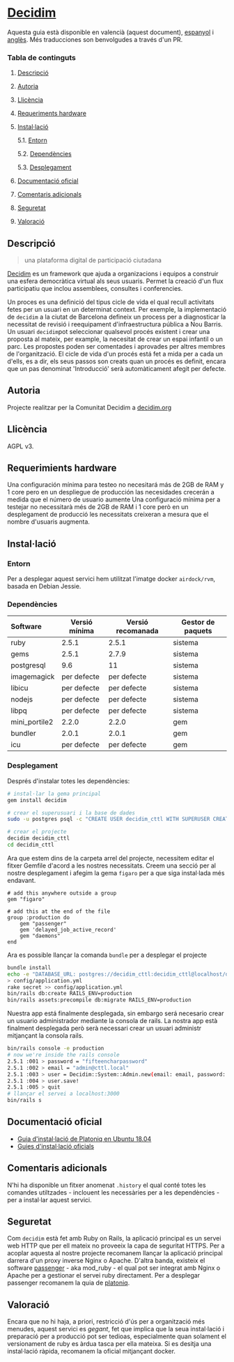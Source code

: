 # [Decidim](https://decidim.org)

Aquesta guia està disponible en valencià (aquest document), [espanyol](../README.md) i [anglès](en.md). Més traducciones son benvolgudes a través d'un PR.


### Tabla de continguts
1. [ Descripció ](#desc)
2. [ Autoria ](#authorship)
3. [ Llicència ](#license)
4. [ Requeriments hardware ](#reqs)
5. [ Instal·lació ](#install)

	5.1. [ Entorn ](#env) 
	
	5.2. [ Dependències ](#deps)
	
	5.3. [ Desplegament ](#deploy)

	
6. [ Documentació oficial ](#docs)
7. [ Comentaris adicionals ](#comms)
8. [ Seguretat ](#sec)
9. [ Valoració ](#val)

<a name="desc"></a>
## Descripció
> una plataforma digital de participació ciutadana

[Decidim](decidim.org) es un framework que ajuda a organizacions i equipos a construir una esfera democràtica virtual als seus usuaris. Permet la creació d'un flux participatiu que inclou assemblees, consultes i conferencies.  

Un proces es una definició del tipus cicle de vida el qual recull activitats fetes per un usuari en un determinat context. Per exemple, la implementació de `decidim` a la ciutat de Barcelona defineix un process per a diagnosticar la necessitat de revisió i reequipament d'infraestructura pública a Nou Barris.
Un usuari `decidim`pot seleccionar qualsevol procés existent i crear una proposta al mateix, per example, la necesitat de crear un espai infantil o un parc. Les propostes poden ser comentades i aprovades  per altres membres de l'organització. El cicle de vida d'un procés está fet a mida per a cada un d'ells, es a dir, els seus passos son creats quan un procés es definit, encara que un pas denominat 'Introducció' serà automàticament afegit per defecte.
<a name="authorship"></a>
## Autoria
Projecte realitzar per la Comunitat Decidim a [decidim.org](decidim.org)
<a name="license"></a>
## Llicència
AGPL v3.
<a name="reqs"></a>
## Requerimients hardware
Una configuración mínima para testeo no necesitará más de 2GB de RAM y 1 core pero en un despliegue de producción las necesidades crecerán a medida que el número de usuario aumente
Una configuració mínima per a testejar no necessitarà més de 2GB de RAM i 1 core però en un desplegament de producció les necessitats creixeran a mesura que el nombre d'usuaris augmenta.
<a name="install"></a>
## Instal·lació
<a name="env"></a>
### Entorn
Per a desplegar aquest servici hem utilitzat l'imatge docker `airdock/rvm`, basada en Debian Jessie.
<a name="deps"></a>
### Dependències

| Software | Versió mínima | Versió recomanada | Gestor de paquets |
| :-------- | --------------- | ------------------- | -------------|
| ruby | 2.5.1 | 2.5.1 | sistema |
| gems | 2.5.1 | 2.7.9 | sistema |
| postgresql | 9.6 | 11 | sistema | 
| imagemagick | per defecte | per defecte | sistema |
| libicu | per defecte | per defecte | sistema |
| nodejs | per defecte | per defecte | sistema |
| libpq | per defecte | per defecte | sistema |
| mini_portile2 | 2.2.0 | 2.2.0| gem |
| bundler | 2.0.1 | 2.0.1 | gem | 
| icu | per defecte | per defecte | gem | 

<a name="deploy"></a>
### Desplegament

Després d'instalar totes les dependències:
```bash
# instal·lar la gema principal
gem install decidim

# crear el superusuari i la base de dades
sudo -u postgres psql -c "CREATE USER decidim_cttl WITH SUPERUSER CREATEDB NOCREATEROLE PASSWORD 'decidim_cttl'"

# crear el projecte 
decidim decidim_cttl
cd decidim_cttl
```

Ara que estem dins de la carpeta arrel del projecte, necessitem editar el fitxer Gemfile d'acord a les nostres necessitats. Creem una secció per al nostre desplegament i afegim la gema `figaro` per a que siga instal·lada més endavant.
```vim
# add this anywhere outside a group
gem "figaro"

# add this at the end of the file
group :production do
	gem "passenger"
	gem 'delayed_job_active_record'
	gem "daemons"
end
```
Ara es possible llançar la comanda  `bundle` per a desplegar el projecte

```bash
bundle install
echo -e "DATABASE_URL: postgres://decidim_cttl:decidim_cttl@localhost/decidim_prod \nSECRET_KEY_BASE:" \
> config/application.yml
rake secret >> config/application.yml
bin/rails db:create RAILS_ENV=production
bin/rails assets:precompile db:migrate RAILS_ENV=production
```
Nuestra app está finalmente desplegada, sin embargo será necesario crear un usuario administrador mediante la consola de rails.
La nostra app està finalment desplegada però serà necessari crear un usuari administr mitjançant la consola rails.

```bash
bin/rails console -e production
# now we're inside the rails console
2.5.1 :001 > password = "fifteencharpassword"
2.5.1 :002 > email = "admin@cttl.local"
2.5.1 :003 > user = Decidim::System::Admin.new(email: email, password: password, password_confirmation: password(
2.5.1 :004 > user.save!
2.5.1 :005 > quit
# llançar el servei a localhost:3000
bin/rails s
```

<a name="docs"></a>
## Documentació oficial
- [Guia d'instal·lació de Platoniq en Ubuntu 18.04](https://github.com/Platoniq/decidim-install/blob/master/decidim-bionic.md)
- [Guies d'instal·lació oficials](https://github.com/decidim/decidim/blob/master/docs/getting_started.md)

<a name="comms"></a>
## Comentaris adicionals
N'hi ha disponible un fitxer anomenat `.history` el qual conté totes les comandes utiltzades - inclouent les necessàries per a les dependències - per a instal·lar aquest servici.
<a name="sec"></a>
## Seguretat

Com `decidim` està fet amb Ruby on Rails, la aplicació principal es un servei web HTTP que per ell mateix no proveeix la capa de seguritat HTTPS. Per a acoplar aquesta al nostre projecte recomanem llançar la aplicació principal darrera d'un proxy inverse Nginx o Apache.
D'altra banda, existeix el software [passenger](https://www.phusionpassenger.com) - aka mod_ruby - el qual pot ser integrat amb Nginx o Apache per a gestionar el servei ruby directament. Per a desplegar passenger recomanem la quia de [platoniq](https://github.com/Platoniq/decidim-install/blob/master/decidim-bionic.md#4-installing-nginx).
<a name="val"></a>
## Valoració
Encara que no hi haja, a priori, restricció d'ús per a organització més menudes, aquest servici es _gegant_, fet que implica que la seua instal·lació i preparació per a producció pot ser tedioas, especialmente quan solament el versionament de ruby es àrdua tasca per ella mateixa. Si es desitja una instal·lació ràpida, recomanem la oficial mitjançant docker.
